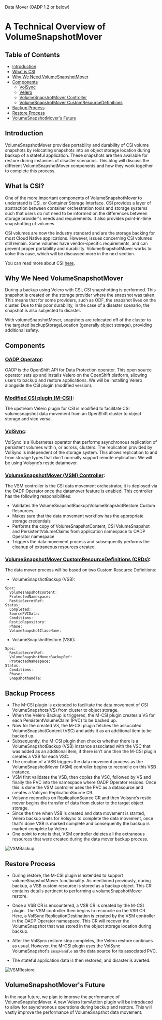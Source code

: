 Data Mover (OADP 1.2 or below)

# A Technical Overview of VolumeSnapshotMover

## Table of Contents
- [Introduction](#introduction)
- [What is CSI](#what-is-csi)
- [Why We Need VolumeSnapshotMover](#why-we-need-volumesnapshotmover)
- [Components](#components)
  - [VolSync](#volsync)
  - [Velero](#velero)
  - [VolumeSnapshotMover Controller](#volumesnapshotmover-controller)
  - [VolumeSnapshotMover CustomResourceDefinitions](#volumesnapshotmover-customresourcedefinitions)
- [Backup Process](#backup-process)
- [Restore Process](#restore-process)
- [VolumeSnapshotMover's Future](#volumesnapshotmovers-future)


## Introduction

VolumeSnapshotMover provides portability and durability of CSI volume snapshots 
by relocating snapshots into an object storage location during backup of a 
stateful application. These snapshots are then available for restore during 
instances of disaster scenarios. This blog will discuss the different 
VolumeSnapshotMover components and how they work together to complete this 
process.


## What Is CSI?

One of the more important components of VolumeSnapshotMover to understand is CSI, 
or Container Storage Interface. CSI provides a layer of abstraction between container 
orchestration tools and storage systems such that users do not need to be 
informed on the differences between storage provider's needs and requirements.
It also provides point-in-time snapshotting of volumes.

CSI volumes are now the industry standard and are the storage backing for most 
Cloud Native applications. 
However, issues concerning CSI volumes still remain. Some volumes have 
vendor-specific requirements, and can prevent proper portability and durability. 
VolumeSnapshotMover works to solve this case, which will be
discussed more in the next section.

You can read more about CSI [here](https://kubernetes-csi.github.io/docs/). 


## Why We Need VolumeSnapshotMover

During a backup using Velero with CSI, CSI snapshotting is performed. This 
snapshot is created on the storage provider where the snapshot was taken. 
This means that for some providers, such as ODF, the snapshot lives on the 
cluster. Due to this poor durability, in the case of a disaster scenario, the 
snapshot is also subjected to disaster.  

With volumeSnapshotMover, snapshots are relocated off of the cluster to the 
targeted backupStorageLocation (generally object storage), providing additional safety. 


## Components

### [OADP Operator](https://github.com/openshift/oadp-operator): 
OADP is the OpenShift API for Data Protection operator. This open source operator sets up and installs Velero on the OpenShift platform, allowing users to backup and restore applications. 
We will be installing Velero alongside the CSI plugin (modified version).

### [Modified CSI plugin (M-CSI)](https://github.com/openshift/velero-plugin-for-csi/tree/data-mover):  
The upstream Velero plugin for CSI is modified to facilitate CSI volumesnapshot data movement from an OpenShift cluster to object storage and vice versa.

### [VolSync](https://volsync.readthedocs.io/en/stable/):
VolSync is a Kubernetes operator that performs asynchronous replication of persistent volumes within, or across, clusters. The replication provided by VolSync is independent of the storage system. This allows replication to and from storage types that don’t normally support remote replication. 
We will be using Volsync’s restic datamover.

### [VolumeSnapshotMover (VSM) Controller](https://github.com/migtools/volume-snapshot-mover):
The VSM controller is the CSI data movement orchestrator, it is deployed via the OADP Operator once the datamover feature is enabled. This controller has the following responsibilities:
- Validates the VolumeSnapshotBackup/VolumeSnapshotRestore Custom Resources.
- Makes sure that the data movement workflow has the appropriate storage credentials
- Performs the copy of VolumeSnapshotContent, CSI VolumeSnapshot and PersistentVolumeClaims from application namespace to OADP Operator namespace
- Triggers the data movement process and subsequently performs the cleanup of extraneous resources created.

### [VolumeSnapshotMover CustomResourceDefinitions (CRDs)](https://github.com/migtools/volume-snapshot-mover/tree/master/config/crd/bases):
The data mover process will be based on two Custom Resource Definitions:
- VolumeSnapshotBackup (VSB):
```
Spec:
  Volumesnapshotcontent:
  ProtectedNamespace:
  ResticSecretRef:
Status:
  Completed:
  SourcePVCData:
  Conditions:
  ResticRepository:
  Phase:
  VolumeSnapshotClassName:  
```
- VolumeSnapshotRestore (VSR):
```
Spec:
  ResticSecretRef:
  VolumeSnapshotMoverBackupRef:
  ProtectedNamespace:
Status:
  Conditions:
  Phase:
  Snapshothandle:
```

## Backup Process

- The M-CSI plugin is extended to facilitate the data movement of CSI VolumeSnapshots(VS) from cluster to object storage.
- When the Velero Backup is triggered, the M-CSI plugin creates a VS for each PersistentVolumeClaim (PVC) to be backed up.
- Now for the created VS, the M-CSI plugin fetches the associated VolumeSnapshotContent (VSC) and adds it as an additional item to be backed up.
- Subsequently, the M-CSI plugin then checks whether there is a VolumeSnapshotBackup (VSB) instance associated with the VSC that was added as an additional item, if there isn't one then the M-CSI plugin creates a VSB for each VSC.
- The creation of a VSB triggers the data movement process as the VolumeSnapshotMover (VSM) controller begins to reconcile on this VSB instance.
- VSM first validates the VSB, then copies the VSC, followed by VS and finally the PVC into the namespace where OADP Operator resides. Once this is done the VSM controller uses the PVC as a datasource and creates a Volsync ReplicationSource CR.
- Volsync reconciles on ReplicationSource CR and then Volsync’s restic mover begins the transfer of data from cluster to the target object storage.
- Since the time when VSB is created and data movement is started, Velero backup waits for Volsync to complete the data movement, once that's done VSB is marked complete and consequently the backup is marked complete by Velero.
- One point to note is that, VSM controller deletes all the extraneous resources that were created during the data mover backup process.


![VSMBackup](data-mover-backup.png)



## Restore Process

- During restore, the M-CSI plugin is extended to support volumeSnapshotMover 
functionality. As mentioned previously, during backup, a VSB custom 
resource is stored as a backup object. This CR contains details pertinent to 
performing a volumeSnapshotMover restore. 

- Once a VSB CR is encountered, a VSR CR is created by the M-CSI plugin. The VSM controller 
then begins to reconcile on the VSR CR. Here, a VolSync ReplicationDestination is created by the VSM controller in the 
OADP Operator namespace. This CR will recover the VolumeSnapshot that was 
stored in the object storage location during backup. 

- After the VolSync restore step completes, the Velero restore continues as usual. 
However, the M-CSI plugin uses the VolSync VolumeSnapshot's `snapHandle` 
as the data source for its associated PVC.  

- The stateful application data is then restored, and disaster is averted.


![VSMRestore](data-mover-restore.png)

## VolumeSnapshotMover's Future

In the near future, we plan to improve the performance of VolumeSnapshotMover. 
A new Velero ItemAction plugin will be introduced to allow for asynchronous 
operations during backup and restore. This will vastly improve the performance of 
VolumeSnapshot data movement.
